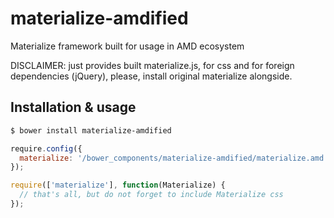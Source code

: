 # materialize-amdified

Materialize framework built for usage in AMD ecosystem

DISCLAIMER: just provides built materialize.js, for css and for foreign dependencies (jQuery), please, install 
original materialize alongside.

## Installation & usage

```sh
$ bower install materialize-amdified
```

```javascript
require.config({
  materialize: '/bower_components/materialize-amdified/materialize.amd'
});

require(['materialize'], function(Materialize) {
  // that's all, but do not forget to include Materialize css
});
```
